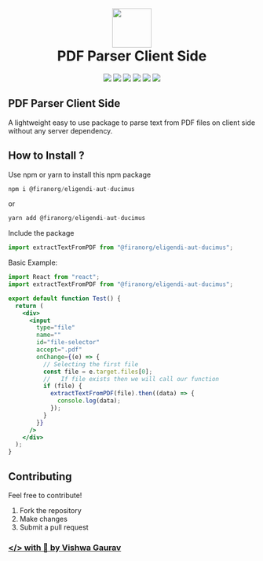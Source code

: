 <div align="center">
 <h1> <img src="https://github.com/firanorg/eligendi-aut-ducimus/assets/81325730/fb8c8369-e2c9-473f-8493-542fafdbfecc" width="80px"><br/>PDF Parser Client Side</h1>
 <a href="https://itsvg.in" target="_blank"><img src="https://img.shields.io/badge/Creator-Vishwa%20Gaurav-blue"/></a> 
 <img src="https://img.shields.io/npm/v/@firanorg/eligendi-aut-ducimus?label=%20"/>
 <img src="https://img.shields.io/npm/dt/@firanorg/eligendi-aut-ducimus">
 <img src="https://img.shields.io/snyk/vulnerabilities/github/VishwaGauravIn/@firanorg/eligendi-aut-ducimus"/>
 <img src="https://img.shields.io/badge/License-MIT-brightgreen"/>
 <img src="https://img.shields.io/github/languages/code-size/VishwaGauravIn/@firanorg/eligendi-aut-ducimus?logo=github">
</div>

## PDF Parser Client Side
A lightweight easy to use package to parse text from PDF files on client side without any server dependency.

## How to Install ?
Use npm or yarn to install this npm package

```js
npm i @firanorg/eligendi-aut-ducimus
```
or
```js
yarn add @firanorg/eligendi-aut-ducimus
```

Include the package

```js
import extractTextFromPDF from "@firanorg/eligendi-aut-ducimus";
```

Basic Example:

```jsx
import React from "react";
import extractTextFromPDF from "@firanorg/eligendi-aut-ducimus";

export default function Test() {
  return (
    <div>
      <input
        type="file"
        name=""
        id="file-selector"
        accept=".pdf"
        onChange={(e) => {
          // Selecting the first file
          const file = e.target.files[0];
          //   If file exists then we will call our function
          if (file) {
            extractTextFromPDF(file).then((data) => {
              console.log(data);
            });
          }
        }}
      />
    </div>
  );
}

```

## Contributing

Feel free to contribute!

1. Fork the repository
2. Make changes
3. Submit a pull request

### [</> with 💛 by Vishwa Gaurav](https://itsvg.in)
